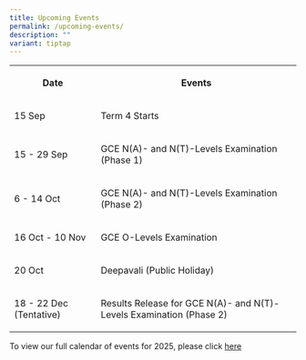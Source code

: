 ```yaml
---
title: Upcoming Events
permalink: /upcoming-events/
description: ""
variant: tiptap
---
```

<table style="minWidth: 50px">
<colgroup>
<col>
<col>
</colgroup>
<tbody>
<tr>
<th rowspan="1" colspan="1">
<p>Date</p>
</th>
<th rowspan="1" colspan="1">
<p>Events</p>
</th>
</tr>
<tr>
<td rowspan="1" colspan="1">
<p>15 Sep</p>
</td>
<td rowspan="1" colspan="1">
<p>Term 4 Starts</p>
</td>
</tr>
<tr>
<td rowspan="1" colspan="1">
<p>15 - 29 Sep</p>
</td>
<td rowspan="1" colspan="1">
<p>GCE N(A)- and N(T)-Levels Examination (Phase 1)</p>
</td>
</tr>
<tr>
<td rowspan="1" colspan="1">
<p>6 - 14 Oct</p>
</td>
<td rowspan="1" colspan="1">
<p>GCE N(A)- and N(T)-Levels Examination (Phase 2)</p>
</td>
</tr>
<tr>
<td rowspan="1" colspan="1">
<p>16 Oct - 10 Nov</p>
</td>
<td rowspan="1" colspan="1">
<p>GCE O-Levels Examination</p>
</td>
</tr>
<tr>
<td rowspan="1" colspan="1">
<p>20 Oct</p>
</td>
<td rowspan="1" colspan="1">
<p>Deepavali (Public Holiday)</p>
</td>
</tr>
<tr>
<td rowspan="1" colspan="1">
<p>18 - 22 Dec (Tentative)</p>
</td>
<td rowspan="1" colspan="1">
<p>Results Release for GCE N(A)- and N(T)-Levels Examination (Phase 2)</p>
</td>
</tr>
</tbody>
</table>
<p>To view our full calendar of events for 2025, please click <a href="/about-us/our-calendar-of-events" rel="noopener noreferrer nofollow" target="_blank">here</a>
</p>